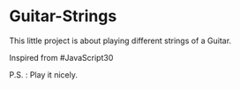 # Guitar-Strings

This little project is about playing different strings of a Guitar.

Inspired from #JavaScript30

P.S. : Play it nicely.

